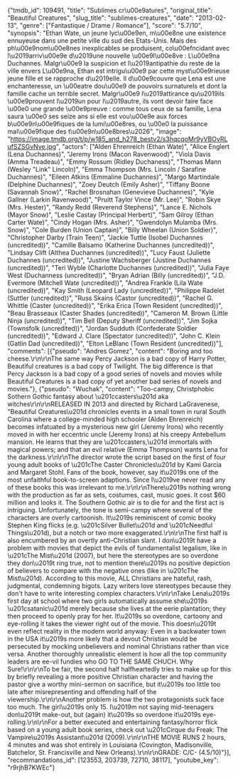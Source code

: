 {"tmdb_id": 109491, "title": "Sublimes cr\u00e9atures", "original_title": "Beautiful Creatures", "slug_title": "sublimes-creatures", "date": "2013-02-13", "genre": ["Fantastique / Drame / Romance"], "score": "5.7/10", "synopsis": "Ethan Wate, un jeune lyc\u00e9en, m\u00e8ne une existence ennuyeuse dans une petite ville du sud des Etats-Unis. Mais des ph\u00e9nom\u00e8nes inexplicables se produisent, co\u00efncidant avec l\u2019arriv\u00e9e d\u2019une nouvelle \u00e9l\u00e8ve : L\u00e9na Duchannes. Malgr\u00e9 la suspicion et l\u2019antipathie du reste de la ville envers L\u00e9na, Ethan est intrigu\u00e9 par cette myst\u00e9rieuse jeune fille et se rapproche d\u2019elle.  Il d\u00e9couvre que Lena est une enchanteresse, un \u00eatre dou\u00e9 de pouvoirs surnaturels et dont la famille cache un terrible secret. Malgr\u00e9 l\u2019attirance qu\u2019ils \u00e9prouvent l\u2019un pour l\u2019autre, ils vont devoir faire face \u00e0 une grande \u00e9preuve : comme tous ceux de sa famille, Lena saura \u00e0 ses seize ans si elle est vou\u00e9e aux forces b\u00e9n\u00e9fiques de la lumi\u00e8res, ou \u00e0 la puissance mal\u00e9fique des t\u00e9n\u00e8bres\u2026", "image": "https://image.tmdb.org/t/p/w185_and_h278_bestv2/s3hqcqoMr9yVBOvRLufSZSGvNve.jpg", "actors": ["Alden Ehrenreich (Ethan Wate)", "Alice Englert (Lena Duchannes)", "Jeremy Irons (Macon Ravenwood)", "Viola Davis (Amma Treadeau)", "Emmy Rossum (Ridley Duchaness)", "Thomas Mann (Wesley \"Link\" Lincoln)", "Emma Thompson (Mrs. Lincoln / Sarafine Duchannes)", "Eileen Atkins (Emmaline Duchannes)", "Margo Martindale (Delphine Duchannes)", "Zoey Deutch (Emily Asher)", "Tiffany Boone (Savannah Snow)", "Rachel Brosnahan (Genevieve Duchannes)", "Kyle Gallner (Larkin Ravenwood)", "Pruitt Taylor Vince (Mr. Lee)", "Robin Skye (Mrs. Hester)", "Randy Redd (Reverend Stephens)", "Lance E. Nichols (Mayor Snow)", "Leslie Castay (Principal Herbert)", "Sam Gilroy (Ethan Carter Wate)", "Cindy Hogan (Mrs. Asher)", "Gwendolyn Mulamba (Mrs. Snow)", "Cole Burden (Union Captain)", "Billy Wheelan (Union Soldier)", "Christopher Darby (Train Teen)", "Jackie Tuttle (Isobel Duchannes (uncredited))", "Camille Balsamo (Katherine Duchannes (uncredited))", "Lindsay Clift (Althea Duchannes (uncredited))", "Lucy Faust (Juliette Duchannes (uncredited))", "Justine Wachsberger (Justine Duchannes (uncredited))", "Teri Wyble (Charlotte Duchannes (uncredited))", "Julia Faye West (Duchanness (uncredited))", "Bryan Adrian (Billy (uncredited))", "J.D. Evermore (Mitchell Wate (uncredited))", "Andrea Frankle (Lila Wate (uncredited))", "Kay Smith (Leopard Lady (uncredited))", "Philippe Radelet (Suttler (uncredited))", "Russ Skains (Castor (uncredited))", "Rachel G. Whittle (Caster (uncredited))", "Erika Erica (Town Resident (uncredited))", "Beau Brasseaux (Caster Shades (uncredited))", "Cameron M. Brown (Little Ninja (uncredited))", "Tim Bell (Deputy Sheriff (uncredited))", "Jim Sojka (Townsfolk (uncredited))", "Jordan Sudduth (Confederate Soldier (uncredited))", "Edward J. Clare (Spectator (uncredited))", "John C. Klein (Gatlin Dad (uncredited))", "Elton LeBlanc (Town Resident (uncredited))"], "comments": [{"pseudo": "Andres Gomez", "content": "Boring and too cheese.\r\n\r\nThe same way Percy Jackson is a bad copy of Harry Potter, Beautiful creatures is a bad copy of Twilight. The big difference is that Percy Jackson is a bad copy of a good series of novels and movies while Beautiful Creatures is a bad copy of yet another bad series of novels and movies."}, {"pseudo": "Wuchak", "content": "Too-campy, Christphobic Sothern Gothic fantasy about \u201ccasters\u201d aka witches\r\n\r\nRELEASED IN 2013 and directed by Richard LaGravenese, \"Beautiful Creatures\u201d chronicles events in a small town in rural South Carolina where a college-minded high schooler (Alden Ehrenreich) becomes infatuated by a mysterious new girl (Jeremy Irons) who recently moved in with her eccentric uncle (Jeremy Irons) at his creepy Antebellum mansion. He learns that they are \u201ccasters,\u201d immortals with magical powers; and that an evil relative (Emma Thompson) wants Lena for the darkness.\r\n\r\nThe director wrote the script based on the first of four young adult books of \u201cThe Caster Chronicles\u201d by Kami Garcia and Margaret Stohl. Fans of the book, however, say it\u2019s one of the most unfaithful book-to-screen adaptions. Since I\u2019ve never read any of these books this was irrelevant to me.\r\n\r\nThere\u2019s nothing wrong with the production as far as sets, costumes, cast, music goes. It cost $60 million and looks it. The Southern Gothic air is to die for and the first act is intriguing. Unfortunately, the tone is semi-campy where several of the characters are overly cartoonish. It\u2019s reminiscent of comic booky Stephen King flicks (e.g. \u201cSilver Bullet\u201d and \u201cNeedful Things\u201d), but a notch or two more exaggerated.\r\n\r\nThe first half is also encumbered by an overtly anti-Christian slant. I don\u2019t have a problem with movies that depict the evils of fundamentalist legalism, like in \u201cThe Mist\u201d (2007), but here the stereotypes are so overdone they don\u2019t ring true, not to mention there\u2019s no positive depiction of believers to compare with the negative ones (like in \u201cThe Mist\u201d). According to this movie, ALL Christians are hateful, rash, judgmental, condemning bigots. Lazy writers love stereotypes because they don't have to write interesting complex characters.\r\n\r\nTake Lena\u2019s first day at school where two girls automatically assume she\u2019s \u201csatanic\u201d merely because she lives at the eerie plantation; they then proceed to openly pray for her. It\u2019s so overdone, cartoony and eye-rolling it takes the viewer right out of the movie. This doesn\u2019t even reflect reality in the modern world anyway: Even in a backwater town in the USA it\u2019s more likely that a devout Christian would be persecuted by mocking unbelievers and nominal Christians rather than vice versa. Another thoroughly unrealistic element is how all the top community leaders are ee-vil fundies who GO TO THE SAME CHUCH. Why Sure!\r\n\r\nTo be fair, the second half halfheartedly tries to make up for this by briefly revealing a more positive Christian character and having the pastor give a worthy mini-sermon on sacrifice, but it\u2019s too little too late after misrepresenting and offending half of the viewership.\r\n\r\nAnother problem is how the two protagonists suck face too much. The girl\u2019s only 15. I\u2019m not saying mid-teenagers don\u2019t make-out, but (again) it\u2019s so overdone it\u2019s eye-rolling.\r\n\r\nFor a better executed and entertaining fantasy/horror flick based on a young adult book series, check out \u201cCirque du Freak: The Vampire\u2019s Assistant\u201d (2009).\r\n\r\nTHE MOVIE RUNS 2 hours, 4 minutes and was shot entirely in Louisiana (Covington, Madisonville, Batchelor, St. Francisville and New Orleans).\r\n\r\nGRADE: C/C- (4.5/10)"}], "recommandations_id": [123553, 203739, 72710, 38117], "youtube_key": "r9rjhB7KWEc"}